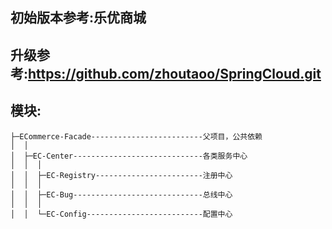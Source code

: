 ## 初始版本参考:乐优商城

## 升级参考:https://github.com/zhoutaoo/SpringCloud.git

## 模块:

```
├─ECommerce-Facade-------------------------父项目，公共依赖
│  │
│  ├─EC-Center-----------------------------各类服务中心
│  │  │
│  │  ├─EC-Registry------------------------注册中心
│  │  │
│  │  ├─EC-Bug-----------------------------总线中心
│  │  │
│  │  └─EC-Config--------------------------配置中心

```
